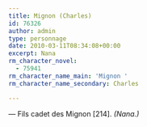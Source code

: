 ```yaml
---
title: Mignon (Charles)
id: 76326
author: admin
type: personnage
date: 2010-03-11T08:34:08+00:00
excerpt: Nana
rm_character_novel:
  - 75941
rm_character_name_main: 'Mignon '
rm_character_name_secondary: Charles

---
```

— Fils cadet des Mignon [214]. _(Nana.)_